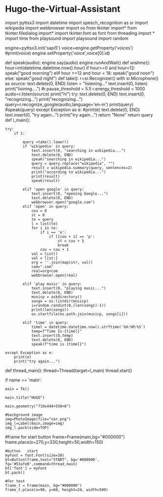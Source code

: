 # Hugo-the-Virtual-Assistant

import pyttsx3
import datetime
import speech_recognition as sr
import wikipedia
import webbrowser
import os
from tkinter import*
from tkinter.filedialog import*
import tkinter.font as font
from threading import *
import time
from playsound import playsound
import random

engine=pyttsx3.init('sapi5')
voice=engine.getProperty('voices')
#print(voice)
engine.setProperty('voice',voice[0].id)

def speak(audio):
    engine.say(audio)
    engine.runAndWait()
def wishme():
    hour=int(datetime.datetime.now().hour)
    if hour>=0 and hour<12:
        speak("good morning")
    elif hour >=12 and hour < 18:
        speak("good noon")
    else:
        speak("good night")
def take():
    r=sr.Recognizer()
    with sr.Microphone() as source:
        text.delete(0, END)
        listen = "listening..."
        text.insert(0, listen)
        print("lisining....")
        #r.pause_threshold = 5.5
        r.energy_threshold = 1000
        audio=r.listen(source)
        print("hi")
    try:
        text.delete(0, END)
        text.insert(0, "recognizing...")
        print("recognizing...")
        query=r.recognize_google(audio,language='en-in')
        print(query)
       #speak(query)
    except Exception as e:
        #print(e)
        text.delete(0, END)
        text.insert(0, "try again...")
        print("try again...")
        return "None"
    return query
def l_main():

    try:
        if 1:

            query =take().lower()
            if 'wikipedia' in query:
                text.insert(0, "searching in wikipedia...")
                text.delete(0, END)
                speak("searching in wikipedia...")
                query = query.replace("wikipedia", "")
                result = wikipedia.summary(query, sentences=2)
                print("according to wikipedia...")
                print(result)
                speak(result)

            elif 'open google' in query:
                text.insert(0, "opening Google...")
                text.delete(0, END)
                webbrowser.open("google.com")
            elif 'open' in query:
                cou = 0
                st = 0
                te = query
                l = list(te)
                for i in te:
                    if i == 'o':
                        if l[cou + 1] == 'p':
                            st = cou + 5
                            break
                    cou = cou + 1
                val = list()
                val = l[st:]
                org = ''.join(map(str, val))
                com=".com"
                real=org+com
                webbrowser.open(real)

            elif 'play music' in query:
                text.insert(0, "playing music...")
                text.delete(0, END)
                musicp = askdirectory()
                songs = os.listdir(musicp)
                i=random.randint(0,(len(songs)-1))
                print(len(songs))
                os.startfile(os.path.join(musicp, songs[i]))

            elif 'time' in query:
                timel = datetime.datetime.now().strftime('%H:%M:%S')
                temp=f"Time Is-{timel}"
                text.insert(0,temp)
                text.delete(0, END)
                speak(f"time is {timel}")

    except Exception as e:
        print(e)
        print("try again...")



def thread_main():
    thread=Thread(target=l_main)
    thread.start()


if name == 'main':

    main = Tk()

    main.title("HUGO")

    main.geometry("710x444+550+0")

    #background image
    img=PhotoImage(file="sar.png")
    img_l=Label(main,image=img)
    img_l.pack(side=TOP)

   #frame  for start button
    frame=Frame(main,bg="#000000")
    frame.place(x=270,y=330,height=50,width=150)

    #button   start
    myFont = font.Font(size=30)
    bt=Button(frame,text="START", bg='#000000', fg='#53afe0',command=thread_main)
    bt['font'] = myFont
    bt.pack()

    #For text
    frame_t = Frame(main, bg="#000000")
    frame_t.place(x=90, y=60, height=24, width=500)
